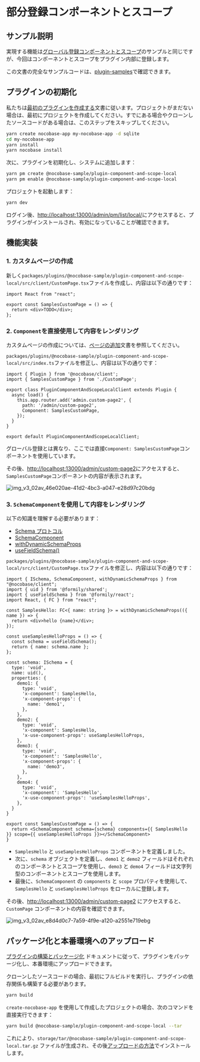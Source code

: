 # 部分登録コンポーネントとスコープ

## サンプル説明

実現する機能は[グローバル登録コンポーネントとスコープ](/plugin-samples/component-and-scope/global)のサンプルと同じですが、今回はコンポーネントとスコープをプラグイン内部に登録します。

この文書の完全なサンプルコードは、[plugin-samples](https://github.com/nocobase/plugin-samples/tree/main/packages/plugins/%40nocobase-sample/plugin-component-and-scope-local)で確認できます。

## プラグインの初期化

私たちは[最初のプラグインを作成する](/development/your-fisrt-plugin)文書に従います。プロジェクトがまだない場合は、最初にプロジェクトを作成してください。すでにある場合やクローンしたソースコードがある場合は、このステップをスキップしてください。

```bash
yarn create nocobase-app my-nocobase-app -d sqlite
cd my-nocobase-app
yarn install
yarn nocobase install
```

次に、プラグインを初期化し、システムに追加します：

```bash
yarn pm create @nocobase-sample/plugin-component-and-scope-local
yarn pm enable @nocobase-sample/plugin-component-and-scope-local
```

プロジェクトを起動します：

```bash
yarn dev
```

ログイン後、[http://localhost:13000/admin/pm/list/local/](http://localhost:13000/admin/pm/list/local/)にアクセスすると、プラグインがインストールされ、有効になっていることが確認できます。

## 機能実装

### 1. カスタムページの作成

新しく`packages/plugins/@nocobase-sample/plugin-component-and-scope-local/src/client/CustomPage.tsx`ファイルを作成し、内容は以下の通りです：

```tsx | pure
import React from "react";

export const SamplesCustomPage = () => {
  return <div>TODO</div>;
};
```

### 2. `Component`を直接使用して内容をレンダリング

カスタムページの作成については、[ページの追加](/plugin-samples/router/add-page)文書を参照してください。

`packages/plugins/@nocobase-sample/plugin-component-and-scope-local/src/index.ts`ファイルを修正し、内容は以下の通りです：

```tsx | pure
import { Plugin } from '@nocobase/client';
import { SamplesCustomPage } from './CustomPage';

export class PluginComponentAndScopeLocalClient extends Plugin {
  async load() {
    this.app.router.add('admin.custom-page2', {
      path: '/admin/custom-page2',
      Component: SamplesCustomPage,
    });
  }
}

export default PluginComponentAndScopeLocalClient;
```

グローバル登録とは異なり、ここでは直接`Component: SamplesCustomPage`コンポーネントを使用しています。

その後、[http://localhost:13000/admin/custom-page2](http://localhost:13000/admin/custom-page2)にアクセスすると、`SamplesCustomPage`コンポーネントの内容が表示されます。

![img_v3_02av_46e020ae-41d2-4bc3-a047-e28d97c20bdg](https://static-docs.nocobase.com/img_v3_02av_46e020ae-41d2-4bc3-a047-e28d97c20bdg.jpg)

### 3. `SchemaComponent`を使用して内容をレンダリング

以下の知識を理解する必要があります：

- [Schema プロトコル](/development/client/ui-schema/what-is-ui-schema)
- [SchemaComponent](https://client.docs.nocobase.com/core/ui-schema/schema-component#schemacomponent-1)
- [withDynamicSchemaProps](/development/client/ui-schema/what-is-ui-schema#x-component-props-と-x-use-component-props)
- [useFieldSchema()](https://client.docs.nocobase.com/core/ui-schema/designable#usefieldschema)

`packages/plugins/@nocobase-sample/plugin-component-and-scope-local/src/client/CustomPage.tsx`ファイルを修正し、内容は以下の通りです：

```tsx | pure
import { ISchema, SchemaComponent, withDynamicSchemaProps } from "@nocobase/client";
import { uid } from '@formily/shared';
import { useFieldSchema } from '@formily/react';
import React, { FC } from "react";

const SamplesHello: FC<{ name: string }> = withDynamicSchemaProps(({ name }) => {
  return <div>hello {name}</div>;
});

const useSamplesHelloProps = () => {
  const schema = useFieldSchema();
  return { name: schema.name };
};

const schema: ISchema = {
  type: 'void',
  name: uid(),
  properties: {
    demo1: {
      type: 'void',
      'x-component': SamplesHello,
      'x-component-props': {
        name: 'demo1',
      },
    },
    demo2: {
      type: 'void',
      'x-component': SamplesHello,
      'x-use-component-props': useSamplesHelloProps,
    },
    demo3: {
      type: 'void',
      'x-component': 'SamplesHello',
      'x-component-props': {
        name: 'demo3',
      },
    },
    demo4: {
      type: 'void',
      'x-component': 'SamplesHello',
      'x-use-component-props': 'useSamplesHelloProps',
    },
  }
}

export const SamplesCustomPage = () => {
  return <SchemaComponent schema={schema} components={{ SamplesHello }} scope={{ useSamplesHelloProps }}></SchemaComponent>
}
```

- `SamplesHello` と `useSamplesHelloProps` コンポーネントを定義しました。
- 次に、`schema` オブジェクトを定義し、`demo1` と `demo2` フィールドはそれぞれのコンポーネントとスコープを使用し、`demo3` と `demo4` フィールドは文字列型のコンポーネントとスコープを使用します。
- 最後に、`SchemaComponent` の `components` と `scope` プロパティを使用して、`SamplesHello` と `useSamplesHelloProps` をローカルに登録します。

その後、[http://localhost:13000/admin/custom-page2](http://localhost:13000/admin/custom-page2) にアクセスすると、`CustomPage` コンポーネントの内容を確認できます。

![img_v3_02av_e8d4d0c7-7a59-4f9e-a120-a2551e719ebg](https://static-docs.nocobase.com/img_v3_02av_e8d4d0c7-7a59-4f9e-a120-a2551e719ebg.jpg)

## パッケージ化と本番環境へのアップロード

[プラグインの構築とパッケージ化](/development/your-fisrt-plugin#構築とパッケージ化) ドキュメントに従って、プラグインをパッケージ化し、本番環境にアップロードできます。

クローンしたソースコードの場合、最初にフルビルドを実行し、プラグインの依存関係も構築する必要があります。

```bash
yarn build
```

`create-nocobase-app` を使用して作成したプロジェクトの場合、次のコマンドを直接実行できます：

```bash
yarn build @nocobase-sample/plugin-component-and-scope-local --tar
```

これにより、`storage/tar/@nocobase-sample/plugin-component-and-scope-local.tar.gz` ファイルが生成され、その後[アップロードの方法](/welcome/getting-started/plugin)でインストールします。

